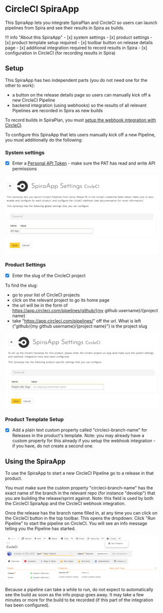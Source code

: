 # CircleCI SpiraApp

This SpiraApp lets you integrate SpiraPlan and CircleCI so users can launch pipelines from Spira and see their results in Spira as builds.

!!! info "About this SpiraApp"
    - [x] system settings
    - [x] product settings 
    - [x] product template setup required
    - [x] toolbar button on release details page
    - [x] additional integration required to record results in Spira
    - [x] configuration in CircleCI (for recording results in Spira)

## Setup
This SpiraApp has two independent parts (you do not need one for the other to work):

- a button on the release details page so users can manually kick off a new CircleCI Pipeline 
- backend integration (using webhooks) so the results of all relevant Pipelines are recorded in Spira as new builds

To record builds in SpiraPlan, you must [setup the webhook integration with CircleCI](../../Build-Server-Integration/CircleCI-Pipelines/). 

To configure this SpiraApp that lets users manually kick off a new Pipeline, you must additionally do the following:

### System settings
- [x] Enter a [Personal API Token](https://circleci.com/docs/2.0/managing-api-tokens#creating-a-personal-api-token) - make sure the PAT has read and write API permissions

![system settings page](img/circleci-system-settings.png)

### Product Settings
- [x] Enter the slug of the CircleCI project

To find the slug:

- go to your list of CircleCI projects
- click on the relevant project to go its home page
- the url will be in the form of https://app.circleci.com/pipelines/github/{my github username}/{project name}
- take "https://app.circleci.com/pipelines/" off the url. What is left ("github/{my github username}/{project name}") is the project slug

![product settings page](img/circleci-product-settings.png)

### Product Template Setup
- [x] Add a plain text custom property called "circleci-branch-name" for Releases in the product's template. Note: you may already have a custom property for this already if you setup the webhook integration - if you have, do not create a second one.

## Using the SpiraApp
To use the SpiraApp to start a new CircleCI Pipeline go to a release in that product. 

You must make sure the custom property "circleci-branch-name" has the exact name of the branch in the relevant repo (for instance "develop") that you are building the release/sprint against. Note: this field is used by both the CircleCI SpiraApp and the CircleCI webhook integration.

Once the release has the branch name filled in, at any time you can click on the CircleCI button in the top toolbar. This opens the dropdown. Click "Run Pipeline" to start the pipeline on CircleCI. You will see an info message telling you the Pipeline has started. 

![release details page](img/circleci-release-details.png)

Because a pipeline can take a while to run, do not expect to automatically see the build as soon as the info popup goes away. It may take a few minutes or more for the build to be recorded (if this part of the integration has been configured).